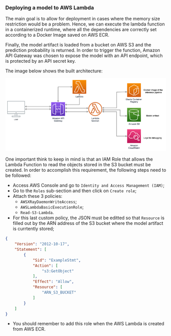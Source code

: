 ### Deploying a model to AWS Lambda

The main goal is to allow for deployment in cases where the memory size restriction would be a problem. Hence, we can execute the lambda function in a containerized runtime, where all the dependencies are correctly set according to a Docker Image saved on AWS ECR.

Finally, the model artifact is loaded from a bucket on AWS S3 and the prediction probability is returned. In order to trigger the function, Amazon API Gateway was chosen to expose the model with an API endpoint, which is protected by an API secret key.

The image below shows the built architecture:

![](./utils/solution.png)  

One important think to keep in mind is that an IAM Role that allows the Lambda Function to read the objects stored in the S3 bucket must be created. In order to accomplish this requirement, the following steps need to be followed:

- Access AWS Console and go to `Identity and Access Management (IAM)`;  
- Go to the `Roles` sub-section and then click on `Create role`;  
- Attach these 3 policies:  
    - `AWSXRayDaemonWriteAccess`;  
    - `AWSLambdaBasicExecutionRole`;  
    - `Read-S3-Lambda`.  
- For this last custom policy, the JSON must be editted so that `Resource` is filled out by the ARN address of the S3 bucket where the model artifact is currtently stored;  

```json
{
    "Version": "2012-10-17",
    "Statement": [
        {
            "Sid": "ExampleStmt",
            "Action": [
                "s3:GetObject"
            ],
            "Effect": "Allow",
            "Resource": [
                "ARN_S3_BUCKET"
            ]
        }
    ]
}
```

- You should remember to add this role when the AWS Lambda is created from AWS ECR.
